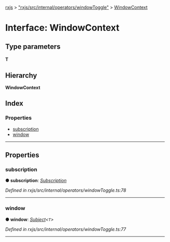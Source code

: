 [rxjs](../README.md) > ["rxjs/src/internal/operators/windowToggle"](../modules/_rxjs_src_internal_operators_windowtoggle_.md) > [WindowContext](../interfaces/_rxjs_src_internal_operators_windowtoggle_.windowcontext.md)

# Interface: WindowContext

## Type parameters
#### T 
## Hierarchy

**WindowContext**

## Index

### Properties

* [subscription](_rxjs_src_internal_operators_windowtoggle_.windowcontext.md#subscription)
* [window](_rxjs_src_internal_operators_windowtoggle_.windowcontext.md#window)

---

## Properties

<a id="subscription"></a>

###  subscription

**● subscription**: *[Subscription](../classes/_rxjs_src_internal_subscription_.subscription.md)*

*Defined in rxjs/src/internal/operators/windowToggle.ts:78*

___
<a id="window"></a>

###  window

**● window**: *[Subject](../classes/_rxjs_src_internal_subject_.subject.md)<`T`>*

*Defined in rxjs/src/internal/operators/windowToggle.ts:77*

___

